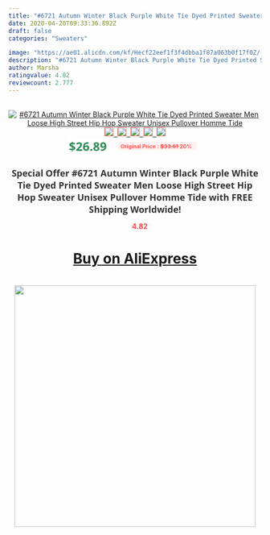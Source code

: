 ```yaml
---
title: "#6721 Autumn Winter Black Purple White Tie Dyed Printed Sweater Men Loose High Street Hip Hop Sweater Unisex Pullover Homme Tide"
date: 2020-04-20T09:33:36.892Z
draft: false
categories: "Sweaters"

image: "https://ae01.alicdn.com/kf/Hecf22eef1f3f4dbba1f87a063b0f17f0Z/-6721-Autumn-Winter-Black-Purple-White-Tie-Dyed-Printed-Sweater-Men-Loose-High-Street-Hip.jpg"
description: "#6721 Autumn Winter Black Purple White Tie Dyed Printed Sweater Men Loose High Street Hip Hop Sweater Unisex Pullover Homme Tide"
author: Marsha
ratingvalue: 4.82
reviewcount: 2.777
---
```

<br>
<div style="text-align: center;">
<a href="https://s.click.aliexpress.com/e/_9uxAPT" target="_blank" rel="nofollow noopener noreferrer"><img alt="#6721 Autumn Winter Black Purple White Tie Dyed Printed Sweater Men Loose High Street Hip Hop Sweater Unisex Pullover Homme Tide" class="magnifier-image" src="https://ae01.alicdn.com/kf/Hecf22eef1f3f4dbba1f87a063b0f17f0Z/-6721-Autumn-Winter-Black-Purple-White-Tie-Dyed-Printed-Sweater-Men-Loose-High-Street-Hip.jpg_640x640.jpg">
<br>
<img style="border:1px solid salmon" src="https://ae01.alicdn.com/kf/Hecf22eef1f3f4dbba1f87a063b0f17f0Z/-6721-Autumn-Winter-Black-Purple-White-Tie-Dyed-Printed-Sweater-Men-Loose-High-Street-Hip.jpg_120x120.jpg">&nbsp;&nbsp;<img style="border:1px solid salmon" src="https://ae01.alicdn.com/kf/H9d0cb96572e841c8bca583368163cb4en/-6721-Autumn-Winter-Black-Purple-White-Tie-Dyed-Printed-Sweater-Men-Loose-High-Street-Hip.jpg_120x120.jpg">&nbsp;&nbsp;<img style="border:1px solid salmon" src="https://ae01.alicdn.com/kf/H8c521ecaa02c411f9deabe78259145e37/-6721-Autumn-Winter-Black-Purple-White-Tie-Dyed-Printed-Sweater-Men-Loose-High-Street-Hip.jpg_120x120.jpg">&nbsp;&nbsp;<img style="border:1px solid salmon" src="https://ae01.alicdn.com/kf/H35d0722870d44f0887f7c8069914199cP/-6721-Autumn-Winter-Black-Purple-White-Tie-Dyed-Printed-Sweater-Men-Loose-High-Street-Hip.jpg_120x120.jpg">&nbsp;&nbsp;<img style="border:1px solid salmon" src="https://ae01.alicdn.com/kf/H804ebe1d61b14271823dc9d7247671e8O/-6721-Autumn-Winter-Black-Purple-White-Tie-Dyed-Printed-Sweater-Men-Loose-High-Street-Hip.jpg_120x120.jpg"></a></div><br0>
<div style="text-align: center;"><span style="background-color: white; border: 0px; box-sizing: border-box; color: seagreen; display: inline-block; font-family: &quot;open sans&quot; , &quot;arial&quot; , &quot;helvetica&quot; , sans-serif , &quot;heiti&quot;; font-size: 24px; font-stretch: inherit; font-weight: 700; line-height: inherit; margin: 0px 10px 0px 0px; padding: 0px; vertical-align: middle;">$26.89 </span>
<span style="background: rgb(255 , 241 , 241); border-radius: 3px; border: 0px; box-sizing: border-box; color: #ff4747; display: inline-block; font-family: inherit; font-size: 12px; font-stretch: inherit; font-style: inherit; font-variant: inherit; font-weight: 600; line-height: inherit; margin: 0px; padding: 2px 5px; transform: scale(0.9); vertical-align: middle;">Original Price : <b style="text-decoration: line-through;">$33.61 </b> 20%&nbsp;&nbsp;</span></div>
<h1 style="color: #333333; display: inline-block; font-family: &quot;open sans&quot; , &quot;arial&quot; , &quot;helvetica&quot; , sans-serif , &quot;heiti&quot;; font-size: 18px; font-stretch: inherit; font-weight: 700; text-align: center;">Special Offer #6721 Autumn Winter Black Purple White Tie Dyed Printed Sweater Men Loose High Street Hip Hop Sweater Unisex Pullover Homme Tide with FREE Shipping Worldwide!</h1>
<div style="color: #ff4747; text-align: center;">
<img src="https://4.bp.blogspot.com/-M0ZcTcb-5uY/XleCXlxnR4I/AAAAAAAAAEc/OrjgMkXV1oMQFaCRZj5HQwOCBcu3w1FegCPcBGAYYCw/s1600/star.png" style="height: 15px;">&nbsp;<b>4.82</b></div>
<div class="button_cont" align="center"><a class="buynow_a" href="https://s.click.aliexpress.com/e/_9uxAPT" target="_blank" rel="nofollow noopener noreferrer"><H1>Buy on AliExpress</H1></a></div><br>
<div class="separator" style="clear: both; text-align: center;">
<img src="https://lh3.googleusercontent.com/-pTy5HemUv9M/XlePHvY0dAI/AAAAAAAAAE4/0nX5iRUoIWY8eMW9Dpxeirr157OZliDIgCLcBGAsYHQ/s1600/badge.gif" width="480">
</div>
